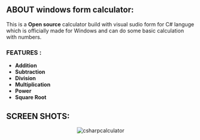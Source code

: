 ## ABOUT windows form calculator: 
This is a __Open source__ calculator build with visual sudio form for C# languge which is officially made for Windows and can do some basic calculation with numbers.

### FEATURES :
- **Addition**
- **Subtraction**
- **Division**
- **Multiplication**
- **Power**
- **Square Root**

## SCREEN SHOTS:
<p align="center"> <img src="https://user-images.githubusercontent.com/87209891/233795732-979466b0-5896-4668-863b-d72b2aad868d.png" alt="csharpcalculator"> </p>
